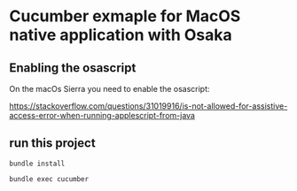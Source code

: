 # Cucumber exmaple for MacOS native application with Osaka

## Enabling the osascript

On the macOs Sierra you need to enable the osascript:

https://stackoverflow.com/questions/31019916/is-not-allowed-for-assistive-access-error-when-running-applescript-from-java

## run this project

```bundle install```


```bundle exec cucumber```
